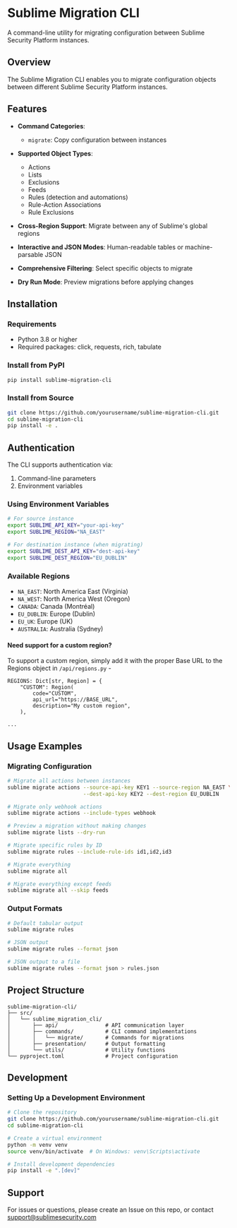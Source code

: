 # Sublime Migration CLI

A command-line utility for migrating configuration between Sublime Security Platform instances.

## Overview

The Sublime Migration CLI enables you to migrate configuration objects between different Sublime Security Platform instances.

## Features

- **Command Categories**:
  - `migrate`: Copy configuration between instances
  
- **Supported Object Types**:
  - Actions
  - Lists
  - Exclusions
  - Feeds
  - Rules (detection and automations)
  - Rule-Action Associations
  - Rule Exclusions

- **Cross-Region Support**: Migrate between any of Sublime's global regions

- **Interactive and JSON Modes**: Human-readable tables or machine-parsable JSON

- **Comprehensive Filtering**: Select specific objects to migrate

- **Dry Run Mode**: Preview migrations before applying changes

## Installation

### Requirements

- Python 3.8 or higher
- Required packages: click, requests, rich, tabulate

### Install from PyPI

```bash
pip install sublime-migration-cli
```

### Install from Source

```bash
git clone https://github.com/yourusername/sublime-migration-cli.git
cd sublime-migration-cli
pip install -e .
```

## Authentication

The CLI supports authentication via:

1. Command-line parameters
2. Environment variables

### Using Environment Variables

```bash
# For source instance
export SUBLIME_API_KEY="your-api-key"
export SUBLIME_REGION="NA_EAST"

# For destination instance (when migrating)
export SUBLIME_DEST_API_KEY="dest-api-key" 
export SUBLIME_DEST_REGION="EU_DUBLIN"
```

### Available Regions

- `NA_EAST`: North America East (Virginia)
- `NA_WEST`: North America West (Oregon)
- `CANADA`: Canada (Montréal)
- `EU_DUBLIN`: Europe (Dublin)
- `EU_UK`: Europe (UK)
- `AUSTRALIA`: Australia (Sydney)

#### Need support for a custom region?

To support a custom region, simply add it with the proper Base URL to the Regions object in `/api/regions.py` -
```
REGIONS: Dict[str, Region] = {
    "CUSTOM": Region(
        code="CUSTOM",
        api_url="https://BASE_URL",
        description="My custom region",
    ),

...
```

## Usage Examples

### Migrating Configuration

```bash
# Migrate all actions between instances
sublime migrate actions --source-api-key KEY1 --source-region NA_EAST \
                        --dest-api-key KEY2 --dest-region EU_DUBLIN

# Migrate only webhook actions
sublime migrate actions --include-types webhook

# Preview a migration without making changes
sublime migrate lists --dry-run

# Migrate specific rules by ID
sublime migrate rules --include-rule-ids id1,id2,id3

# Migrate everything
sublime migrate all

# Migrate everything except feeds
sublime migrate all --skip feeds
```

### Output Formats

```bash
# Default tabular output
sublime migrate rules

# JSON output
sublime migrate rules --format json

# JSON output to a file
sublime migrate rules --format json > rules.json
```

## Project Structure

```
sublime-migration-cli/
├── src/
│   └── sublime_migration_cli/
│       ├── api/               # API communication layer
│       ├── commands/          # CLI command implementations
│       │   └── migrate/       # Commands for migrations
│       ├── presentation/      # Output formatting
│       └── utils/             # Utility functions
└── pyproject.toml             # Project configuration
```

## Development

### Setting Up a Development Environment

```bash
# Clone the repository
git clone https://github.com/yourusername/sublime-migration-cli.git
cd sublime-migration-cli

# Create a virtual environment
python -m venv venv
source venv/bin/activate  # On Windows: venv\Scripts\activate

# Install development dependencies
pip install -e ".[dev]"
```

## Support

For issues or questions, please create an Issue on this repo, or contact support@sublimesecurity.com